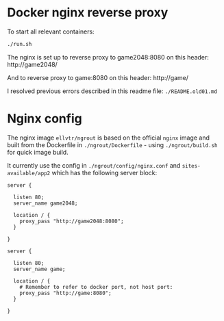 # Docker nginx reverse proxy

To start all relevant containers:
```bash
./run.sh
```

The nginx is set up to reverse proxy to game2048:8080 on this header:
http://game2048/

And to reverse proxy to game:8080 on this header:
http://game/

I resolved previous errors described in this readme file:
`./README.old01.md`

# Nginx config
The nginx image `ellvtr/ngrout` is based on the official `nginx` image
and built from the Dockerfile in `./ngrout/Dockerfile` - 
using `./ngrout/build.sh` for quick image build.

It currently use the config in `./ngrout/config/nginx.conf`
and `sites-available/app2` which has the following server
block:
```
server {
  
  listen 80;
  server_name game2048;

  location / {
    proxy_pass "http://game2048:8080";
  }

}

server {
  
  listen 80;
  server_name game;

  location / {
    # Remember to refer to docker port, not host port:
    proxy_pass "http://game:8080";
  }

}
```
